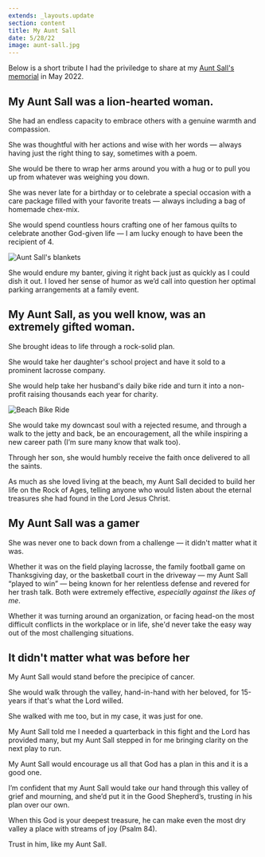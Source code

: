 ```yaml
---
extends: _layouts.update
section: content
title: My Aunt Sall
date: 5/28/22
image: aunt-sall.jpg
---
```


<x-blockquote class="font-mono">
    <div>Below is a short tribute I had the priviledge to share at my <a class="text-yellow-500" href="https://everloved.com/life-of/sarah-fairweather/">Aunt Sall's memorial</a> in May 2022.</div>
</x-blockquote>

## My Aunt Sall was a lion-hearted woman.

She had an endless capacity to embrace others with a genuine warmth and compassion.

She was thoughtful with her actions and wise with her words — always having just the right thing to say, sometimes with a poem.

She would be there to wrap her arms around you with a hug or to pull you up from whatever was weighing you down.

She was never late for a birthday or to celebrate a special occasion with a care package filled with your favorite treats — always including a bag of homemade chex-mix. 

She would spend countless hours crafting one of her famous quilts to celebrate another God-given life — I am lucky enough to have been the recipient of 4.

<img alt="Aunt Sall's blankets" src="/assets/images/blankets.jpg" />

She would endure my banter, giving it right back just as quickly as I could dish it out. I loved her sense of humor as we’d call into question her optimal parking arrangements at a family event.

## My Aunt Sall, as you well know, was an extremely gifted woman. 

She brought ideas to life through a rock-solid plan.

She would take her daughter's school project and have it sold to a prominent lacrosse company. 

She would help take her husband's daily bike ride and turn it into a non-profit raising thousands each year for charity. 

<img alt="Beach Bike Ride" src="/assets/images/bbr.jpg" />

She would take my downcast soul with a rejected resume, and through a walk to the jetty and back, be an encouragement, all the while inspiring a new career path (I’m sure many know that walk too). 

Through her son, she would humbly receive the faith once delivered to all the saints. 

As much as she loved living at the beach, my Aunt Sall decided to build her life on the Rock of Ages, telling anyone who would listen about the eternal treasures she had found in the Lord Jesus Christ.

## My Aunt Sall was a gamer

She was never one to back down from a challenge — it didn't matter what it was.

Whether it was on the field playing lacrosse, the family football game on Thanksgiving day, or the basketball court in the driveway — my Aunt Sall “played to win” — being known for her relentless defense and revered for her trash talk. Both were extremely effective, *especially against the likes of me*.

Whether it was turning around an organization, or facing head-on the most difficult conflicts in the workplace or in life, she'd never take the easy way out of the most challenging situations.

## It didn't matter what was before her

My Aunt Sall would stand before the precipice of cancer.

She would walk through the valley, hand-in-hand with her beloved, for 15-years if that's what the Lord willed.

She walked with me too, but in my case, it was just for one.

My Aunt Sall told me I needed a quarterback in this fight and the Lord has provided many, but my Aunt Sall stepped in for me bringing clarity on the next play to run.

My Aunt Sall would encourage us all that God has a plan in this and it is a good one. 

I’m confident that my Aunt Sall would take our hand through this valley of grief and mourning, and she’d put it in the Good Shepherd’s, trusting in his plan over our own. 

When this God is your deepest treasure, he can make even the most dry valley a place with streams of joy (Psalm 84). 

Trust in him, like my Aunt Sall. 
